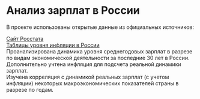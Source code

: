# Анализ зарплат в России
В проекте использованы открытые данные из официальных источников:

[Сайт Росстата](https://rosstat.gov.ru/)  
[Таблицы уровня инфляции в России](https://уровень-инфляции.рф/)  
Проанализирована динамика уровня среднегодовых зарплат в разрезе по видам экономической деятельности за последние 30 лет в России.  
Дополнительно учтена инфляция для подсчета реальной динамики зарплат.  
Изучена корреляция с динамикой реальных зарплат (с учетом инфляции) некоторых макроэкономических показателей страны в разрезе по годам.
